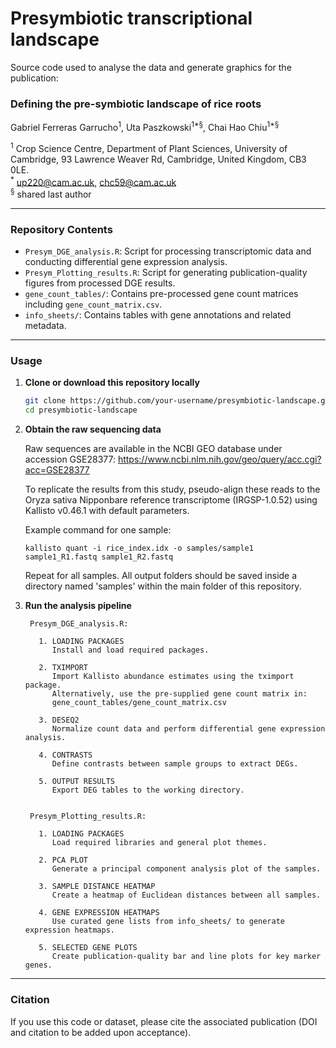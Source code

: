 # Presymbiotic transcriptional landscape
Source code used to analyse the data and generate graphics for the publication:

### Defining the pre-symbiotic landscape of rice roots

Gabriel Ferreras Garrucho<sup>1</sup>, Uta Paszkowski<sup>1*</sup><sup>§</sup>, Chai Hao Chiu<sup>1*</sup><sup>§</sup>

<sup>1</sup> Crop Science Centre, Department of Plant Sciences, University of Cambridge, 93 Lawrence Weaver Rd, Cambridge, United Kingdom, CB3 0LE.  
<sup>*</sup> up220@cam.ac.uk, chc59@cam.ac.uk  
<sup>§</sup> shared last author

---

### Repository Contents

- `Presym_DGE_analysis.R`: Script for processing transcriptomic data and conducting differential gene expression analysis.
- `Presym_Plotting_results.R`: Script for generating publication-quality figures from processed DGE results.
- `gene_count_tables/`: Contains pre-processed gene count matrices including `gene_count_matrix.csv`.
- `info_sheets/`: Contains tables with gene annotations and related metadata.

---

### Usage

1. **Clone or download this repository locally**

   ```bash
   git clone https://github.com/your-username/presymbiotic-landscape.git
   cd presymbiotic-landscape

2. **Obtain the raw sequencing data**

    Raw sequences are available in the NCBI GEO database under accession GSE28377:
    https://www.ncbi.nlm.nih.gov/geo/query/acc.cgi?acc=GSE28377

    To replicate the results from this study, pseudo-align these reads to the
    Oryza sativa Nipponbare reference transcriptome (IRGSP-1.0.52) using Kallisto v0.46.1
    with default parameters.

    Example command for one sample:

       kallisto quant -i rice_index.idx -o samples/sample1 sample1_R1.fastq sample1_R2.fastq

    Repeat for all samples. All output folders should be saved inside a directory
    named 'samples' within the main folder of this repository.

4. **Run the analysis pipeline**

        Presym_DGE_analysis.R:
        
          1. LOADING PACKAGES
             Install and load required packages.
        
          2. TXIMPORT
             Import Kallisto abundance estimates using the tximport package.
             Alternatively, use the pre-supplied gene count matrix in:
             gene_count_tables/gene_count_matrix.csv
        
          3. DESEQ2
             Normalize count data and perform differential gene expression analysis.
        
          4. CONTRASTS
             Define contrasts between sample groups to extract DEGs.
        
          5. OUTPUT RESULTS
             Export DEG tables to the working directory.


        Presym_Plotting_results.R:
        
          1. LOADING PACKAGES
             Load required libraries and general plot themes.
        
          2. PCA PLOT
             Generate a principal component analysis plot of the samples.
        
          3. SAMPLE DISTANCE HEATMAP
             Create a heatmap of Euclidean distances between all samples.
        
          4. GENE EXPRESSION HEATMAPS
             Use curated gene lists from info_sheets/ to generate expression heatmaps.
        
          5. SELECTED GENE PLOTS
             Create publication-quality bar and line plots for key marker genes.

---

### Citation

If you use this code or dataset, please cite the associated publication (DOI and citation to be added upon acceptance).


